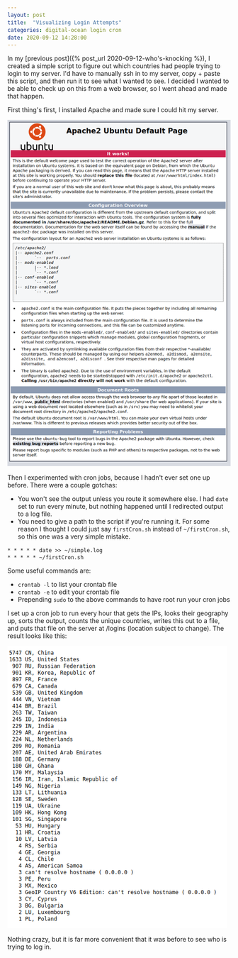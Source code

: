 ```yaml
---
layout: post
title:  "Visualizing Login Attempts"
categories: digital-ocean login cron
date: 2020-09-12 14:28:00
---
```


In my [previous post]({% post_url 2020-09-12-who's-knocking %}), I created a simple script to figure out which countries had people trying to login to my server. I'd have to manually ssh in to my server, copy + paste this script, and then run it to see what I wanted to see. I decided I wanted to be able to check up on this from a web browser, so I went ahead and made that happen.

First thing's first, I installed Apache and made sure I could hit my server.

![](/assets/2020-09-12-14-31-45.png)

Then I experimented with cron jobs, because I hadn't ever set one up before. There were a couple gotchas:

* You won't see the output unless you route it somewhere else. I had `date` set to run every minute, but nothing happened until I redirected output to a log file. 
* You need to give a path to the script if you're running it. For some reason I thought I could just say `firstCron.sh` instead of `~/firstCron.sh`, so this one was a very simple mistake.


```
* * * * * date >> ~/simple.log
* * * * * ~/firstCron.sh
```

Some useful commands are:
* `crontab -l` to list your crontab file
* `crontab -e` to edit your crontab file
* Prepending `sudo` to the above commands to have root run your cron jobs

I set up a cron job to run every hour that gets the IPs, looks their geography up, sorts the output, counts the unique countries, writes this out to a file, and puts that file on the server at /logins (location subject to change). The result looks like this:

![](/assets/2020-09-12-14-54-04.png)

Nothing crazy, but it is far more convenient that it was before to see who is trying to log in.